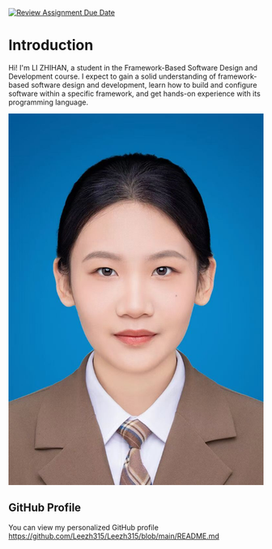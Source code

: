 [![Review Assignment Due Date](https://classroom.github.com/assets/deadline-readme-button-22041afd0340ce965d47ae6ef1cefeee28c7c493a6346c4f15d667ab976d596c.svg)](https://classroom.github.com/a/0MOLbOcH)
# Introduction
Hi! I'm LI ZHIHAN, a student in the Framework-Based Software Design and Development course. 
I expect to gain a solid understanding of framework-based software design and development, learn how to build and configure software within a specific framework, and get hands-on experience with its programming language.

![My Image](image.jpg)  <!-- Link to the uploaded image -->

## GitHub Profile

You can view my personalized GitHub profile https://github.com/Leezh315/Leezh315/blob/main/README.md

